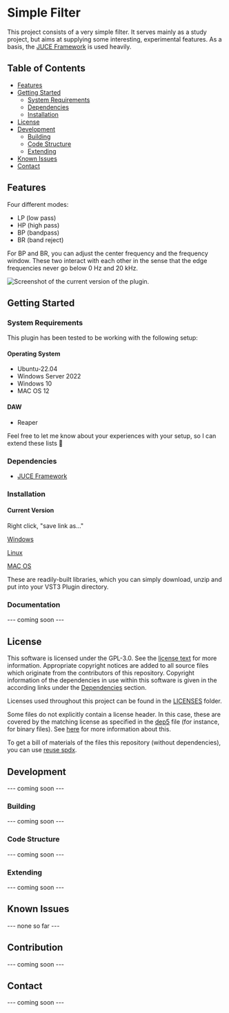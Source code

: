 <!--
Simple Filter - very simple LP/HP/BP/BR filter.
 
 Copyright (C) 2023 Christoph Wellm <christoph.wellm@creaflect.de>

 This program is free software: you can redistribute it and/or modify it under the terms of the 
 GNU General Public License version 3 as published by the Free Software Foundation.
 
 This program is distributed in the hope that it will be useful, but WITHOUT ANY WARRANTY; without 
 even the implied warranty of MERCHANTABILITY or FITNESS FOR A PARTICULAR PURPOSE.  See the GNU 
 General Public License for more details. 
 
 You should have received a copy of the GNU General Public License along with this program.  
 If not, see <http://www.gnu.org/licenses/>.
  
 SPDX-License-Identifier: GPL-3.0-only
-->

# Simple Filter

This project consists of a very simple filter.
It serves mainly as a study project, but aims at supplying some interesting, experimental features.
As a basis, the [JUCE Framework](https://github.com/juce-framework/JUCE) is used heavily. 

## Table of Contents

* [Features](#features)
* [Getting Started](#getting-started)
    * [System Requirements](#system-requirements)
    * [Dependencies](#dependencies)
    * [Installation](#installation)
* [License](#license)
* [Development](#development)
    * [Building](#building)
    * [Code Structure](#code-structure)
    * [Extending](#extending)
* [Known Issues](#known-issues)
* [Contact](#contact)

## Features

Four different modes:
* LP (low pass)
* HP (high pass)
* BP (bandpass)
* BR (band reject)

For BP and BR, you can adjust the center frequency and the frequency window. These two interact with
each other in the sense that the edge frequencies never go below 0 Hz and 20 kHz.

![Screenshot of the current version of the plugin.](/res/shotv_0_1.png)

## Getting Started

### System Requirements

This plugin has been tested to be working with the following setup:

#### Operating System

* Ubuntu-22.04
* Windows Server 2022
* Windows 10
* MAC OS 12

#### DAW

* Reaper 

Feel free to let me know about your experiences with your setup, so I can extend these lists :slightly_smiling_face:	

### Dependencies

- [JUCE Framework](https://github.com/juce-framework/JUCE)

### Installation

#### Current Version

Right click, "save link as..."

[Windows](artifacts/Simple_Filter_Windows.zip)

[Linux](artifacts/Simple_Filter_Linux.zip)

[MAC OS](artifacts/Simple_Filter_Macos.zip)

These are readily-built libraries, which you can simply download, unzip and put into your VST3 Plugin directory.

### Documentation

--- coming soon ---

## License

This software is licensed under the GPL-3.0. See the [license text](LICENSE) for more information. Appropriate copyright notices are
added to all source files which originate from the contributors of this repository. Copyright information of the dependencies in use
within this software is given in the according links under the [Dependencies](#dependencies) section.

Licenses used throughout this project can be found in the [LICENSES](LICENSES) folder. 

Some files do not explicitly contain a license header. In this case, these are covered by the matching license as specified
in the [dep5](.reuse/dep5) file (for instance, for binary files). See [here](https://reuse.software/faq/#bulk-license) for more information about this.

To get a bill of materials of the files this repository (without dependencies), you can use [reuse spdx](https://reuse.readthedocs.io/en/latest/readme.html#usage).

## Development

--- coming soon ---

### Building

--- coming soon ---

### Code Structure

--- coming soon ---

### Extending

--- coming soon ---

## Known Issues

--- none so far ---

## Contribution

--- coming soon ---

## Contact

--- coming soon ---
